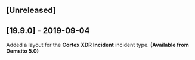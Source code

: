 ## [Unreleased]


## [19.9.0] - 2019-09-04
Added a layout for the **Cortex XDR Incident** incident type. **(Available from Demsito 5.0)**
